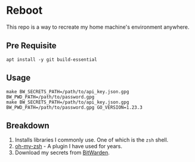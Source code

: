 # Reboot

This repo is a way to recreate my home machine's environment anywhere.

## Pre Requisite

```
apt install -y git build-essential
```

## Usage

```
make BW_SECRETS_PATH=/path/to/api_key.json.gpg BW_PWD_PATH=/path/to/password.gpg
make BW_SECRETS_PATH=/path/to/api_key.json.gpg BW_PWD_PATH=/path/to/password.gpg GO_VERSION=1.23.3
```

## Breakdown

1. Installs libraries I commonly use. One of which is the `zsh` shell.
2. [oh-my-zsh](https://github.com/ohmyzsh/) - A plugin I have used for years.
3. Download my secrets from [BitWarden](https://bitwarden.com/).
